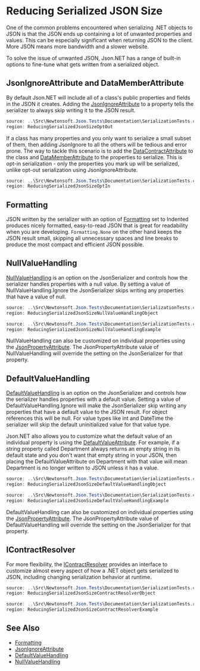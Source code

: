 ﻿# Reducing Serialized JSON Size

One of the common problems encountered when serializing .NET objects to JSON is that the JSON ends up containing a lot of unwanted properties and values. This can be especially significant when returning JSON to the client. More JSON means more bandwidth and a slower website.

To solve the issue of unwanted JSON, Json.NET has a range of built-in options to fine-tune what gets written from a serialized object.

## JsonIgnoreAttribute and DataMemberAttribute

By default Json.NET will include all of a class's public properties and fields in the JSON it creates. Adding the [JsonIgnoreAttribute](/api/newtonsoft/json/jsonignoreattribute/) to a property tells the serializer to always skip writing it to the JSON result.

```csharp Opt-out Serialization Example
source: ..\Src\Newtonsoft.Json.Tests\Documentation\SerializationTests.cs
region: ReducingSerializedJsonSizeOptOut
```

If a class has many properties and you only want to serialize a small subset of them, then adding JsonIgnore to all the others will be tedious and error prone. The way to tackle this scenario is to add the [DataContractAttribute](https://docs.microsoft.com/en-us/dotnet/api/system.runtime.serialization.datacontractattribute) to the class and [DataMemberAttribute](https://docs.microsoft.com/en-us/dotnet/api/system.runtime.serialization.datamemberattribute) to the properties to serialize. This is opt-in serialization - only the properties you mark up will be serialized, unlike opt-out serialization using JsonIgnoreAttribute.

```csharp Opt-in Serialization Example
source: ..\Src\Newtonsoft.Json.Tests\Documentation\SerializationTests.cs
region: ReducingSerializedJsonSizeOptIn
```

## Formatting

JSON written by the serializer with an option of [Formatting](/api/newtonsoft/json/formatting/) set to Indented produces nicely formatted, easy-to-read JSON that is great for readability when you are developing. `Formatting.None` on the other hand keeps the JSON result small, skipping all unnecessary spaces and line breaks to produce the most compact and efficient JSON possible.

## NullValueHandling

[NullValueHandling](/api/newtonsoft/json/nullvaluehandling/) is an option on the JsonSerializer and controls how the serializer handles properties with a null value. By setting a value of NullValueHandling.Ignore the JsonSerializer skips writing any properties that have a value of null.

```csharp NullValueHandling Class
source: ..\Src\Newtonsoft.Json.Tests\Documentation\SerializationTests.cs
region: ReducingSerializedJsonSizeNullValueHandlingObject
```

```csharp NullValueHandling Ignore Example
source: ..\Src\Newtonsoft.Json.Tests\Documentation\SerializationTests.cs
region: ReducingSerializedJsonSizeNullValueHandlingExample
```

NullValueHandling can also be customized on individual properties using the [JsonPropertyAttribute](/api/newtonsoft/json/jsonpropertyattribute/). The JsonPropertyAttribute value of NullValueHandling will override the setting on the JsonSerializer for that property.

## DefaultValueHandling

[DefaultValueHandling](/api/newtonsoft/json/defaultvaluehandling/) is an option on the JsonSerializer and controls how the serializer handles properties with a default value. Setting a value of DefaultValueHandling.Ignore will make the JsonSerializer skip writing any properties that have a default value to the JSON result. For object references this will be null. For value types like int and DateTime the serializer will skip the default uninitialized value for that value type.

Json.NET also allows you to customize what the default value of an individual
property is using the [DefaultValueAttribute](https://docs.microsoft.com/en-us/dotnet/api/system.componentmodel.defaultvalueattribute). For example, if a string property called Department always returns an empty string in its default state and you don't want that empty string in your JSON, then placing the DefaultValueAttribute on Department with that value will mean Department is no longer written to JSON unless it has a value.

```csharp DefaultValueHandling Class
source: ..\Src\Newtonsoft.Json.Tests\Documentation\SerializationTests.cs
region: ReducingSerializedJsonSizeDefaultValueHandlingObject
```

```csharp DefaultValueHandling Ignore Example
source: ..\Src\Newtonsoft.Json.Tests\Documentation\SerializationTests.cs
region: ReducingSerializedJsonSizeDefaultValueHandlingExample
```

DefaultValueHandling can also be customized on individual properties using the [JsonPropertyAttribute](/api/newtonsoft/json/jsonpropertyattribute/). The JsonPropertyAttribute value of DefaultValueHandling will override the setting on the JsonSerializer for that property.

## IContractResolver

For more flexibility, the [IContractResolver](/api/newtonsoft/json/serialization/icontractresolver/) provides an interface to customize almost every aspect of how a .NET object gets serialized to JSON, including changing serialization behavior at runtime.

```csharp IContractResolver Class
source: ..\Src\Newtonsoft.Json.Tests\Documentation\SerializationTests.cs
region: ReducingSerializedJsonSizeContractResolverObject
```

```csharp IContractResolver Example
source: ..\Src\Newtonsoft.Json.Tests\Documentation\SerializationTests.cs
region: ReducingSerializedJsonSizeContractResolverExample
```

## See Also

- [Formatting](/api/newtonsoft/json/formatting/)
- [JsonIgnoreAttribute](/api/newtonsoft/json/jsonignoreattribute/)
- [DefaultValueHandling](/api/newtonsoft/json/defaultvaluehandling/)
- [NullValueHandling](/api/newtonsoft/json/nullvaluehandling/)